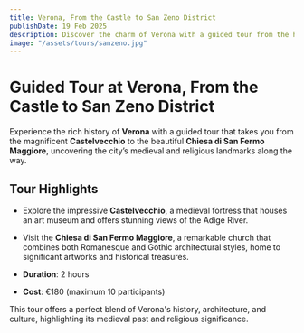```yaml
---
title: Verona, From the Castle to San Zeno District
publishDate: 19 Feb 2025
description: Discover the charm of Verona with a guided tour from the historic **Castelvecchio** to the **Chiesa di San Fermo Maggiore**, exploring the city's medieval and religious heritage.
image: "/assets/tours/sanzeno.jpg"
---
```


# **Guided Tour at Verona, From the Castle to San Zeno District**

Experience the rich history of **Verona** with a guided tour that takes you from the magnificent **Castelvecchio** to the beautiful **Chiesa di San Fermo Maggiore**, uncovering the city’s medieval and religious landmarks along the way.

## **Tour Highlights**
- Explore the impressive **Castelvecchio**, a medieval fortress that houses an art museum and offers stunning views of the Adige River.
- Visit the **Chiesa di San Fermo Maggiore**, a remarkable church that combines both Romanesque and Gothic architectural styles, home to significant artworks and historical treasures.

- **Duration**: 2 hours  
- **Cost**: €180 (maximum 10 participants)  

This tour offers a perfect blend of Verona's history, architecture, and culture, highlighting its medieval past and religious significance.


